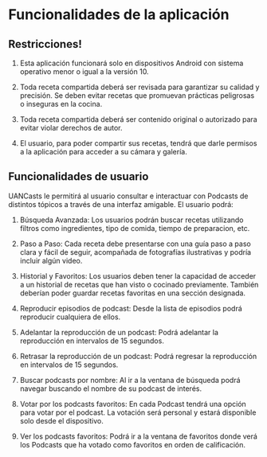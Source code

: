 # Funcionalidades de la aplicación

## Restricciones!

1. Esta aplicación funcionará solo en dispositivos Android con sistema operativo menor o igual a la versión 10.

2. Toda receta compartida deberá ser revisada para garantizar su calidad y precisión. Se deben evitar recetas 
   que promuevan prácticas peligrosas o inseguras en la cocina.

3. Toda receta compartida deberá ser contenido original o autorizado para evitar violar derechos de autor.

4. El usuario, para poder compartir sus recetas, tendrá que darle permisos a la aplicación para acceder a su 
   cámara y galería.

## Funcionalidades de usuario

UANCasts le permitirá al usuario consultar e interactuar con Podcasts de distintos tópicos a través
de una interfaz amigable. El usuario podrá:

1. Búsqueda Avanzada: Los usuarios podrán buscar recetas utilizando filtros como ingredientes,
   tipo de comida, tiempo de preparacion, etc.

2. Paso a Paso: Cada receta debe presentarse con una guía paso a paso clara y fácil de seguir,
   acompañada de fotografías ilustrativas y podría incluir algún video.

3. Historial y Favoritos: Los usuarios deben tener la capacidad de acceder a un historial de 
   recetas que han visto o cocinado previamente. También deberían poder guardar recetas favoritas 
   en una sección designada.
   
5. Reproducir episodios de podcast: Desde la lista de episodios podrá reproducir cualquiera de
   ellos.

6. Adelantar la reproducción de un podcast: Podrá adelantar la reproducción en intervalos de 15
   segundos.

7. Retrasar la reproducción de un podcast: Podrá regresar la reproducción en intervalos de 15
   segundos.

8. Buscar podcasts por nombre: Al ir a la ventana de búsqueda podrá navegar buscando el nombre de su
   podcast de interés.

9. Votar por los podcasts favoritos: En cada Podcast tendrá una opción para votar por el podcast. La
   votación será personal y estará disponible solo desde el dispositivo.

10. Ver los podcasts favoritos: Podrá ir a la ventana de favoritos donde verá los Podcasts que ha
   votado como favoritos en orden de calificación.
